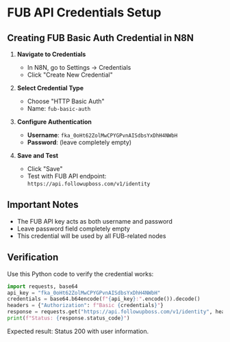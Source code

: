 # FUB API Credentials Setup

## Creating FUB Basic Auth Credential in N8N

1. **Navigate to Credentials**
   - In N8N, go to Settings → Credentials
   - Click "Create New Credential"

2. **Select Credential Type**
   - Choose "HTTP Basic Auth"
   - Name: `fub-basic-auth`

3. **Configure Authentication**
   - **Username**: `fka_0oHt62ZolMwCPYGPvnAISdbsYxDhH4NWbH`
   - **Password**: (leave completely empty)

4. **Save and Test**
   - Click "Save" 
   - Test with FUB API endpoint: `https://api.followupboss.com/v1/identity`

## Important Notes
- The FUB API key acts as both username and password
- Leave password field completely empty
- This credential will be used by all FUB-related nodes

## Verification
Use this Python code to verify the credential works:

```python
import requests, base64
api_key = "fka_0oHt62ZolMwCPYGPvnAISdbsYxDhH4NWbH"
credentials = base64.b64encode(f"{api_key}:".encode()).decode()
headers = {"Authorization": f"Basic {credentials}"}
response = requests.get("https://api.followupboss.com/v1/identity", headers=headers)
print(f"Status: {response.status_code}")
```

Expected result: Status 200 with user information.
